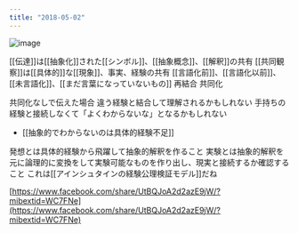 ```yaml
---
title: "2018-05-02"
---
```


![image](https://gyazo.com/34eafab024f9ff6835a540f55b13e0aa/thumb/1000)

[[伝達]]は[[抽象化]]された[[シンボル]]、[[抽象概念]]、[[解釈]]の共有
[[共同観察]]は[[具体的]]な[[現象]]、事実、経験の共有
[[言語化前]]、[[言語化以前]]、[[未言語化]]、[[まだ言葉になっていないもの]]
再結合
共同化

共同化なしで伝えた場合
違う経験と結合して理解されるかもしれない
手持ちの経験と接続しなくて「よくわからないな」となるかもしれない
- [[抽象的でわからないのは具体的経験不足]]

発想とは具体的経験から飛躍して抽象的解釈を作ること
実験とは抽象的解釈を元に論理的に変換をして実験可能なものを作り出し、現実と接続するか確認すること
これは[[アインシュタインの経験公理検証モデル]]だね

[https://www.facebook.com/share/UtBQJoA2d2azE9jW/?mibextid=WC7FNe](https://www.facebook.com/share/UtBQJoA2d2azE9jW/?mibextid=WC7FNe)
